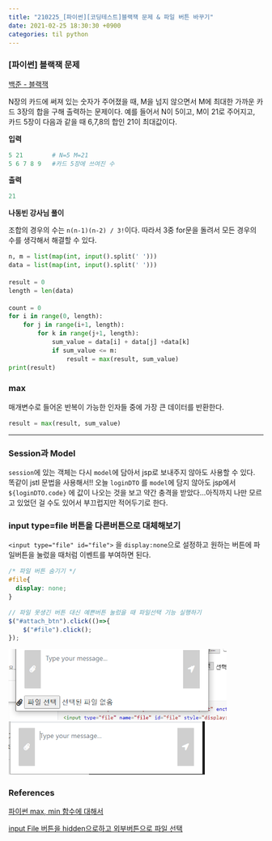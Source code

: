 ```yaml
---
title: "210225_[파이썬][코딩테스트]블랙잭 문제 & 파일 버튼 바꾸기"
date: 2021-02-25 18:30:30 +0900
categories: til python
---
```




### [파이썬] 블랙잭 문제

[백준 - 블랙잭](https://www.acmicpc.net/problem/2798)

N장의 카드에 써져 있는 숫자가 주어졌을 때, M을 넘지 않으면서 M에 최대한 가까운 카드 3장의 합을 구해 출력하는 문제이다. 예를 들어서 N이 5이고, M이 21로 주어지고, 카드 5장이 다음과 같을 때 6,7,8의 합인 21이 최대값이다.

**입력**

```python
5 21		# N=5 M=21
5 6 7 8 9	#카드 5장에 쓰여진 수
```

**출력**

```python
21
```

**나동빈 강사님 풀이**

조합의 경우의 수는 `n(n-1)(n-2) / 3!`이다. 따라서 3중 for문을 돌려서 모든 경우의 수를 생각해서 해결할 수 있다. 

```python
n, m = list(map(int, input().split(' ')))
data = list(map(int, input().split(' ')))

result = 0
length = len(data)

count = 0
for i in range(0, length):
    for j in range(i+1, length):
        for k in range(j+1, length):
            sum_value = data[i] + data[j] +data[k]
            if sum_value <= m:
                result = max(result, sum_value)
print(result)
```

### max

매개변수로 들어온 반복이 가능한 인자들 중에 가장 큰 데이터를 반환한다.

```python
result = max(result, sum_value)
```


---



### Session과 Model

`session`에 있는 객체는 다시 `model`에 담아서 jsp로 보내주지 않아도 사용할 수 있다. 똑같이 jstl 문법을 사용해서!! 오늘 `loginDTO` 를 `model`에 담지 않아도 jsp에서 `${loginDTO.code}` 에 값이 나오는 것을 보고 약간 충격을 받았다...아직까지 나만 모르고 있었던 걸 수도 있어서 부끄럽지만 적어두기로 한다.



### input type=file 버튼을 다른버튼으로 대체해보기

`<input type="file" id="file">`  을 `display:none`으로 설정하고 원하는 버튼에 파일버튼을 눌렀을 때처럼 이벤트를 부여하면 된다.

```css
/* 파일 버튼 숨기기 */
#file{
  display: none;
}
```

```javascript
// 파일 못생긴 버튼 대신 예쁜버튼 눌렀을 때 파일선택 기능 실행하기
$("#attach_btn").click(()=>{
    $("#file").click();
});
```



<img src="/img/simple.png" alt="simple" style="zoom: 67%;" />



<img src="/img/simple2.PNG" alt="simple2" style="zoom: 67%;" />



### References

[파이썬 max, min 함수에 대해서](https://blockdmask.tistory.com/411)

[input File 버튼을 hidden으로하고 외부버튼으로 파일 선택](https://kimtaekju-study.tistory.com/165)


